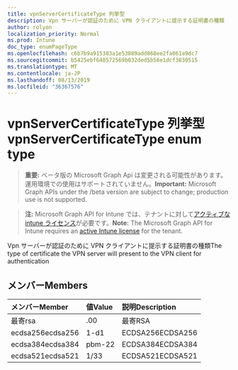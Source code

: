 ```yaml
---
title: vpnServerCertificateType 列挙型
description: Vpn サーバーが認証のために VPN クライアントに提示する証明書の種類
author: rolyon
localization_priority: Normal
ms.prod: Intune
doc_type: enumPageType
ms.openlocfilehash: c6b7b9a915383a1e53889add868ee2fa061a9dc7
ms.sourcegitcommit: b5425ebf648572569b032ded5b56e1dcf3830515
ms.translationtype: MT
ms.contentlocale: ja-JP
ms.lasthandoff: 08/13/2019
ms.locfileid: "36367576"
---
```

# <a name="vpnservercertificatetype-enum-type"></a><span data-ttu-id="325dd-103">vpnServerCertificateType 列挙型</span><span class="sxs-lookup"><span data-stu-id="325dd-103">vpnServerCertificateType enum type</span></span>

> <span data-ttu-id="325dd-104">**重要:** ベータ版の Microsoft Graph Api は変更される可能性があります。運用環境での使用はサポートされていません。</span><span class="sxs-lookup"><span data-stu-id="325dd-104">**Important:** Microsoft Graph APIs under the /beta version are subject to change; production use is not supported.</span></span>

> <span data-ttu-id="325dd-105">**注:** Microsoft Graph API for Intune では、テナントに対して[アクティブな intune ライセンス](https://go.microsoft.com/fwlink/?linkid=839381)が必要です。</span><span class="sxs-lookup"><span data-stu-id="325dd-105">**Note:** The Microsoft Graph API for Intune requires an [active Intune license](https://go.microsoft.com/fwlink/?linkid=839381) for the tenant.</span></span>

<span data-ttu-id="325dd-106">Vpn サーバーが認証のために VPN クライアントに提示する証明書の種類</span><span class="sxs-lookup"><span data-stu-id="325dd-106">The type of certificate the VPN server will present to the VPN client for authentication</span></span>

## <a name="members"></a><span data-ttu-id="325dd-107">メンバー</span><span class="sxs-lookup"><span data-stu-id="325dd-107">Members</span></span>
|<span data-ttu-id="325dd-108">メンバー</span><span class="sxs-lookup"><span data-stu-id="325dd-108">Member</span></span>|<span data-ttu-id="325dd-109">値</span><span class="sxs-lookup"><span data-stu-id="325dd-109">Value</span></span>|<span data-ttu-id="325dd-110">説明</span><span class="sxs-lookup"><span data-stu-id="325dd-110">Description</span></span>|
|:---|:---|:---|
|<span data-ttu-id="325dd-111">最寄</span><span class="sxs-lookup"><span data-stu-id="325dd-111">rsa</span></span>|<span data-ttu-id="325dd-112">.0</span><span class="sxs-lookup"><span data-stu-id="325dd-112">0</span></span>|<span data-ttu-id="325dd-113">最寄</span><span class="sxs-lookup"><span data-stu-id="325dd-113">RSA</span></span>|
|<span data-ttu-id="325dd-114">ecdsa256</span><span class="sxs-lookup"><span data-stu-id="325dd-114">ecdsa256</span></span>|<span data-ttu-id="325dd-115">1-d</span><span class="sxs-lookup"><span data-stu-id="325dd-115">1</span></span>|<span data-ttu-id="325dd-116">ECDSA256</span><span class="sxs-lookup"><span data-stu-id="325dd-116">ECDSA256</span></span>|
|<span data-ttu-id="325dd-117">ecdsa384</span><span class="sxs-lookup"><span data-stu-id="325dd-117">ecdsa384</span></span>|<span data-ttu-id="325dd-118">pbm-2</span><span class="sxs-lookup"><span data-stu-id="325dd-118">2</span></span>|<span data-ttu-id="325dd-119">ECDSA384</span><span class="sxs-lookup"><span data-stu-id="325dd-119">ECDSA384</span></span>|
|<span data-ttu-id="325dd-120">ecdsa521</span><span class="sxs-lookup"><span data-stu-id="325dd-120">ecdsa521</span></span>|<span data-ttu-id="325dd-121">1/3</span><span class="sxs-lookup"><span data-stu-id="325dd-121">3</span></span>|<span data-ttu-id="325dd-122">ECDSA521</span><span class="sxs-lookup"><span data-stu-id="325dd-122">ECDSA521</span></span>|



